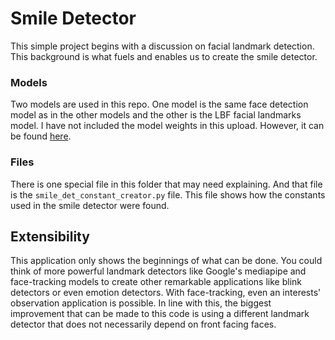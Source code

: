 # Smile Detector
This simple project begins with a discussion on facial landmark detection. This background is what fuels and enables us to create the smile detector.

### Models
Two models are used in this repo. One model is the same face detection model as in the other models and the other is the LBF facial landmarks model. I have not included the model weights in this upload. However, it can be found [here](https://github.com/kurnianggoro/GSOC2017/blob/master/data/lbfmodel.yaml).

### Files
There is one special file in this folder that may need explaining. And that file is the `smile_det_constant_creator.py` file. This file shows how the constants used in the smile detector were found.

## Extensibility
This application only shows the beginnings of what can be done. You could think of more powerful landmark detectors like Google's mediapipe and face-tracking models to create other remarkable applications like blink detectors or even emotion detectors. With face-tracking, even an interests' observation application is possible.
In line with this, the biggest improvement that can be made to this code is using a different landmark detector that does not necessarily depend on front facing faces.
